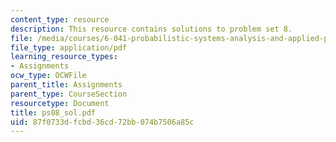 ```yaml
---
content_type: resource
description: This resource contains solutions to problem set 8.
file: /media/courses/6-041-probabilistic-systems-analysis-and-applied-probability-spring-2006/87f0733dfcbd36cd72bb074b7506a85c_ps08_sol.pdf
file_type: application/pdf
learning_resource_types:
- Assignments
ocw_type: OCWFile
parent_title: Assignments
parent_type: CourseSection
resourcetype: Document
title: ps08_sol.pdf
uid: 87f0733d-fcbd-36cd-72bb-074b7506a85c
---
```

